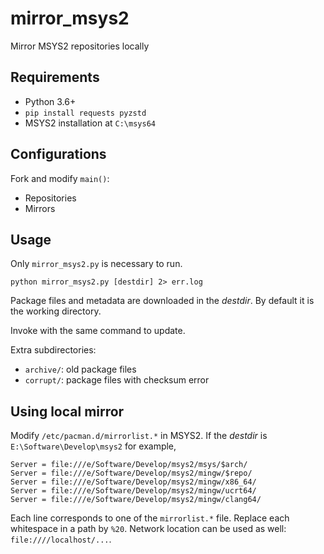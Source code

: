 # mirror_msys2

Mirror MSYS2 repositories locally

## Requirements

* Python 3.6+
* `pip install requests pyzstd`
* MSYS2 installation at `C:\msys64`

## Configurations

Fork and modify `main()`:

* Repositories
* Mirrors

## Usage

Only `mirror_msys2.py` is necessary to run.

`python mirror_msys2.py [destdir] 2> err.log`

Package files and metadata are downloaded in the *destdir*. By default it is the working directory.

Invoke with the same command to update.

Extra subdirectories:

* `archive/`: old package files
* `corrupt/`: package files with checksum error

## Using local mirror

Modify `/etc/pacman.d/mirrorlist.*` in MSYS2. If the *destdir* is `E:\Software\Develop\msys2` for example,

```
Server = file:///e/Software/Develop/msys2/msys/$arch/
Server = file:///e/Software/Develop/msys2/mingw/$repo/
Server = file:///e/Software/Develop/msys2/mingw/x86_64/
Server = file:///e/Software/Develop/msys2/mingw/ucrt64/
Server = file:///e/Software/Develop/msys2/mingw/clang64/
```

Each line corresponds to one of the `mirrorlist.*` file. Replace each whitespace in a path by `%20`. Network location can be used as well: `file:////localhost/...`.
